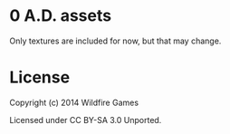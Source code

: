 0 A.D. assets
===============

Only textures are included for now, but that may change.

License
=======

Copyright (c) 2014 Wildfire Games

Licensed under CC BY-SA 3.0 Unported.
